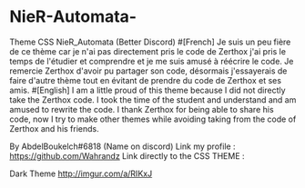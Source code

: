 # NieR-Automata-
Theme CSS NieR_Automata (Better Discord)
                                 #[French]
Je suis un peu fière de ce thème car je n'ai pas directement pris le code de Zerthox j'ai pris le temps de l'étudier et 
comprendre et je me suis amusé à réécrire le code.
Je remercie Zerthox d'avoir pu partager son code, désormais j'essayerais de faire d'autre thème tout en évitant de prendre 
du code de Zerthox et ses amis. 
                                 #[English]
I am a little proud of this theme because I did not directly take the Zerthox code.
I took the time of the student and understand and am amused to rewrite the code.
I thank Zerthox for being able to share his code, now I try to make other themes while avoiding taking from the code of Zerthox and his friends.

By AbdelBoukelch#6818 (Name on discord)
Link my profile : https://github.com/Wahrandz
Link directly to the CSS THEME : 


Dark Theme
http://imgur.com/a/RIKxJ
 
